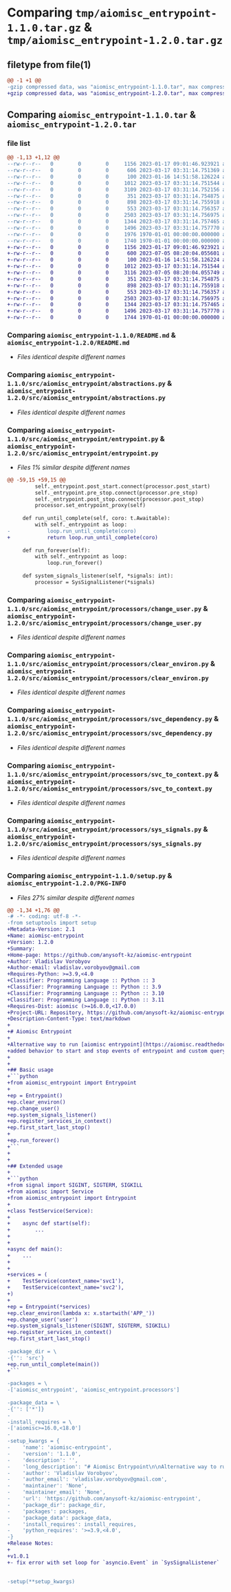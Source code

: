 # Comparing `tmp/aiomisc_entrypoint-1.1.0.tar.gz` & `tmp/aiomisc_entrypoint-1.2.0.tar.gz`

## filetype from file(1)

```diff
@@ -1 +1 @@
-gzip compressed data, was "aiomisc_entrypoint-1.1.0.tar", max compression
+gzip compressed data, was "aiomisc_entrypoint-1.2.0.tar", max compression
```

## Comparing `aiomisc_entrypoint-1.1.0.tar` & `aiomisc_entrypoint-1.2.0.tar`

### file list

```diff
@@ -1,13 +1,12 @@
--rw-r--r--   0        0        0     1156 2023-01-17 09:01:46.923921 aiomisc_entrypoint-1.1.0/README.md
--rw-r--r--   0        0        0      606 2023-03-17 03:31:14.751369 aiomisc_entrypoint-1.1.0/pyproject.toml
--rw-r--r--   0        0        0      100 2023-01-16 14:51:58.126224 aiomisc_entrypoint-1.1.0/src/aiomisc_entrypoint/__init__.py
--rw-r--r--   0        0        0     1012 2023-03-17 03:31:14.751544 aiomisc_entrypoint-1.1.0/src/aiomisc_entrypoint/abstractions.py
--rw-r--r--   0        0        0     3109 2023-03-17 03:31:14.752156 aiomisc_entrypoint-1.1.0/src/aiomisc_entrypoint/entrypoint.py
--rw-r--r--   0        0        0      351 2023-03-17 03:31:14.754875 aiomisc_entrypoint-1.1.0/src/aiomisc_entrypoint/processors/__init__.py
--rw-r--r--   0        0        0      898 2023-03-17 03:31:14.755918 aiomisc_entrypoint-1.1.0/src/aiomisc_entrypoint/processors/change_user.py
--rw-r--r--   0        0        0      553 2023-03-17 03:31:14.756357 aiomisc_entrypoint-1.1.0/src/aiomisc_entrypoint/processors/clear_environ.py
--rw-r--r--   0        0        0     2503 2023-03-17 03:31:14.756975 aiomisc_entrypoint-1.1.0/src/aiomisc_entrypoint/processors/svc_dependency.py
--rw-r--r--   0        0        0     1344 2023-03-17 03:31:14.757465 aiomisc_entrypoint-1.1.0/src/aiomisc_entrypoint/processors/svc_to_context.py
--rw-r--r--   0        0        0     1496 2023-03-17 03:31:14.757770 aiomisc_entrypoint-1.1.0/src/aiomisc_entrypoint/processors/sys_signals.py
--rw-r--r--   0        0        0     1976 1970-01-01 00:00:00.000000 aiomisc_entrypoint-1.1.0/setup.py
--rw-r--r--   0        0        0     1740 1970-01-01 00:00:00.000000 aiomisc_entrypoint-1.1.0/PKG-INFO
+-rw-r--r--   0        0        0     1156 2023-01-17 09:01:46.923921 aiomisc_entrypoint-1.2.0/README.md
+-rw-r--r--   0        0        0      600 2023-07-05 08:20:04.055601 aiomisc_entrypoint-1.2.0/pyproject.toml
+-rw-r--r--   0        0        0      100 2023-01-16 14:51:58.126224 aiomisc_entrypoint-1.2.0/src/aiomisc_entrypoint/__init__.py
+-rw-r--r--   0        0        0     1012 2023-03-17 03:31:14.751544 aiomisc_entrypoint-1.2.0/src/aiomisc_entrypoint/abstractions.py
+-rw-r--r--   0        0        0     3116 2023-07-05 08:20:04.055749 aiomisc_entrypoint-1.2.0/src/aiomisc_entrypoint/entrypoint.py
+-rw-r--r--   0        0        0      351 2023-03-17 03:31:14.754875 aiomisc_entrypoint-1.2.0/src/aiomisc_entrypoint/processors/__init__.py
+-rw-r--r--   0        0        0      898 2023-03-17 03:31:14.755918 aiomisc_entrypoint-1.2.0/src/aiomisc_entrypoint/processors/change_user.py
+-rw-r--r--   0        0        0      553 2023-03-17 03:31:14.756357 aiomisc_entrypoint-1.2.0/src/aiomisc_entrypoint/processors/clear_environ.py
+-rw-r--r--   0        0        0     2503 2023-03-17 03:31:14.756975 aiomisc_entrypoint-1.2.0/src/aiomisc_entrypoint/processors/svc_dependency.py
+-rw-r--r--   0        0        0     1344 2023-03-17 03:31:14.757465 aiomisc_entrypoint-1.2.0/src/aiomisc_entrypoint/processors/svc_to_context.py
+-rw-r--r--   0        0        0     1496 2023-03-17 03:31:14.757770 aiomisc_entrypoint-1.2.0/src/aiomisc_entrypoint/processors/sys_signals.py
+-rw-r--r--   0        0        0     1744 1970-01-01 00:00:00.000000 aiomisc_entrypoint-1.2.0/PKG-INFO
```

### Comparing `aiomisc_entrypoint-1.1.0/README.md` & `aiomisc_entrypoint-1.2.0/README.md`

 * *Files identical despite different names*

### Comparing `aiomisc_entrypoint-1.1.0/src/aiomisc_entrypoint/abstractions.py` & `aiomisc_entrypoint-1.2.0/src/aiomisc_entrypoint/abstractions.py`

 * *Files identical despite different names*

### Comparing `aiomisc_entrypoint-1.1.0/src/aiomisc_entrypoint/entrypoint.py` & `aiomisc_entrypoint-1.2.0/src/aiomisc_entrypoint/entrypoint.py`

 * *Files 1% similar despite different names*

```diff
@@ -59,15 +59,15 @@
         self._entrypoint.post_start.connect(processor.post_start)
         self._entrypoint.pre_stop.connect(processor.pre_stop)
         self._entrypoint.post_stop.connect(processor.post_stop)
         processor.set_entrypoint_proxy(self)
 
     def run_until_complete(self, coro: t.Awaitable):
         with self._entrypoint as loop:
-            loop.run_until_complete(coro)
+            return loop.run_until_complete(coro)
 
     def run_forever(self):
         with self._entrypoint as loop:
             loop.run_forever()
 
     def system_signals_listener(self, *signals: int):
         processor = SysSignalListener(*signals)
```

### Comparing `aiomisc_entrypoint-1.1.0/src/aiomisc_entrypoint/processors/change_user.py` & `aiomisc_entrypoint-1.2.0/src/aiomisc_entrypoint/processors/change_user.py`

 * *Files identical despite different names*

### Comparing `aiomisc_entrypoint-1.1.0/src/aiomisc_entrypoint/processors/clear_environ.py` & `aiomisc_entrypoint-1.2.0/src/aiomisc_entrypoint/processors/clear_environ.py`

 * *Files identical despite different names*

### Comparing `aiomisc_entrypoint-1.1.0/src/aiomisc_entrypoint/processors/svc_dependency.py` & `aiomisc_entrypoint-1.2.0/src/aiomisc_entrypoint/processors/svc_dependency.py`

 * *Files identical despite different names*

### Comparing `aiomisc_entrypoint-1.1.0/src/aiomisc_entrypoint/processors/svc_to_context.py` & `aiomisc_entrypoint-1.2.0/src/aiomisc_entrypoint/processors/svc_to_context.py`

 * *Files identical despite different names*

### Comparing `aiomisc_entrypoint-1.1.0/src/aiomisc_entrypoint/processors/sys_signals.py` & `aiomisc_entrypoint-1.2.0/src/aiomisc_entrypoint/processors/sys_signals.py`

 * *Files identical despite different names*

### Comparing `aiomisc_entrypoint-1.1.0/setup.py` & `aiomisc_entrypoint-1.2.0/PKG-INFO`

 * *Files 27% similar despite different names*

```diff
@@ -1,34 +1,76 @@
-# -*- coding: utf-8 -*-
-from setuptools import setup
+Metadata-Version: 2.1
+Name: aiomisc-entrypoint
+Version: 1.2.0
+Summary: 
+Home-page: https://github.com/anysoft-kz/aiomisc-entrypoint
+Author: Vladislav Vorobyov
+Author-email: vladislav.vorobyov@gmail.com
+Requires-Python: >=3.9,<4.0
+Classifier: Programming Language :: Python :: 3
+Classifier: Programming Language :: Python :: 3.9
+Classifier: Programming Language :: Python :: 3.10
+Classifier: Programming Language :: Python :: 3.11
+Requires-Dist: aiomisc (>=16.0.0,<17.0.0)
+Project-URL: Repository, https://github.com/anysoft-kz/aiomisc-entrypoint
+Description-Content-Type: text/markdown
+
+# Aiomisc Entrypoint
+
+Alternative way to run [aiomisc entrypoint](https://aiomisc.readthedocs.io/en/latest/entrypoint.html#entrypoint) with processors
+added behavior to start and stop events of entrypoint and custom query logger.
+
+
+## Basic usage
+```python
+from aiomisc_entrypoint import Entrypoint
+
+ep = Entrypoint()
+ep.clear_environ()
+ep.change_user()
+ep.system_signals_listener()
+ep.register_services_in_context()
+ep.first_start_last_stop()
+
+ep.run_forever()
+```
+
+
+## Extended usage
+
+```python
+from signal import SIGINT, SIGTERM, SIGKILL
+from aiomisc import Service
+from aiomisc_entrypoint import Entrypoint
+
+class TestService(Service):
+    
+    async def start(self):
+        ...
+
+    
+async def main():
+    ...
+
+
+services = (
+    TestService(context_name='svc1'),
+    TestService(context_name='svc2'),
+)
+    
+ep = Entrypoint(*services)
+ep.clear_environ(lambda x: x.startwith('APP_'))
+ep.change_user('user')
+ep.system_signals_listener(SIGINT, SIGTERM, SIGKILL)
+ep.register_services_in_context()
+ep.first_start_last_stop()
 
-package_dir = \
-{'': 'src'}
+ep.run_until_complete(main())
+```
 
-packages = \
-['aiomisc_entrypoint', 'aiomisc_entrypoint.processors']
 
-package_data = \
-{'': ['*']}
-
-install_requires = \
-['aiomisc>=16.0,<18.0']
-
-setup_kwargs = {
-    'name': 'aiomisc-entrypoint',
-    'version': '1.1.0',
-    'description': '',
-    'long_description': "# Aiomisc Entrypoint\n\nAlternative way to run [aiomisc entrypoint](https://aiomisc.readthedocs.io/en/latest/entrypoint.html#entrypoint) with processors\nadded behavior to start and stop events of entrypoint and custom query logger.\n\n\n## Basic usage\n```python\nfrom aiomisc_entrypoint import Entrypoint\n\nep = Entrypoint()\nep.clear_environ()\nep.change_user()\nep.system_signals_listener()\nep.register_services_in_context()\nep.first_start_last_stop()\n\nep.run_forever()\n```\n\n\n## Extended usage\n\n```python\nfrom signal import SIGINT, SIGTERM, SIGKILL\nfrom aiomisc import Service\nfrom aiomisc_entrypoint import Entrypoint\n\nclass TestService(Service):\n    \n    async def start(self):\n        ...\n\n    \nasync def main():\n    ...\n\n\nservices = (\n    TestService(context_name='svc1'),\n    TestService(context_name='svc2'),\n)\n    \nep = Entrypoint(*services)\nep.clear_environ(lambda x: x.startwith('APP_'))\nep.change_user('user')\nep.system_signals_listener(SIGINT, SIGTERM, SIGKILL)\nep.register_services_in_context()\nep.first_start_last_stop()\n\nep.run_until_complete(main())\n```\n\n\nRelease Notes:\n\nv1.0.1\n- fix error with set loop for `asyncio.Event` in `SysSignalListener`\n\n",
-    'author': 'Vladislav Vorobyov',
-    'author_email': 'vladislav.vorobyov@gmail.com',
-    'maintainer': 'None',
-    'maintainer_email': 'None',
-    'url': 'https://github.com/anysoft-kz/aiomisc-entrypoint',
-    'package_dir': package_dir,
-    'packages': packages,
-    'package_data': package_data,
-    'install_requires': install_requires,
-    'python_requires': '>=3.9,<4.0',
-}
+Release Notes:
+
+v1.0.1
+- fix error with set loop for `asyncio.Event` in `SysSignalListener`
 
 
-setup(**setup_kwargs)
```

